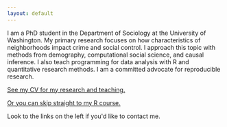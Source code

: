 ```yaml
---
layout: default
---
```


I am a PhD student in the Department of Sociology at the University of Washington.
My primary research focuses on how characteristics of neighborhoods impact crime and social control.
I approach this topic with methods from demography, computational social science, and
causal inference. I also teach programming for data analysis with R and quantitative
research methods. I am a committed advocate for reproducible research.

[See my CV for my research and teaching.](https://clanfear.github.io/ccl_cv/cv_one_column.html)

[Or you can skip straight to my R course.](https://clanfear.github.io/CSSS508/)

Look to the links on the left if you'd like to contact me.
